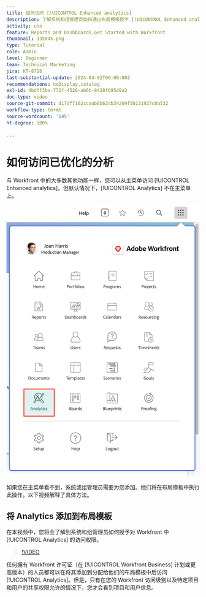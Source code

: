 ```yaml
---
title: 如何访问 [!UICONTROL Enhanced analytics]
description: 了解系统和组管理员如何通过布局模板授予 [!UICONTROL Enhanced analytics] 访问权限。
activity: use
feature: Reports and Dashboards,Get Started with Workfront
thumbnail: 335045.png
type: Tutorial
role: Admin
level: Beginner
team: Technical Marketing
jira: KT-8726
last-substantial-update: 2024-04-02T00:00:00Z
recommendations: noDisplay,catalog
exl-id: 4bdff3ba-772f-4526-ab6b-8428f695d9a2
doc-type: video
source-git-commit: d17df7162ccaab6b62db34209f50131927c0a532
workflow-type: tm+mt
source-wordcount: '145'
ht-degree: 100%

---
```



# 如何访问已优化的分析

与 Workfront 中的大多数其他功能一样，您可以从主菜单访问 [!UICONTROL Enhanced analytics]。但默认情况下，[!UICONTROL Analytics] 不在主菜单上。

![主菜单的图像 ](assets/analytics-on-main-menu.png)

如果您在主菜单看不到，系统或组管理员需要为您添加。他们将在布局模板中执行此操作。以下视频解释了具体方法。


## 将 Analytics 添加到布局模板

在本视频中，您将会了解到系统和组管理员如何授予对 Workfront 中 [!UICONTROL Analytics] 的访问权限。


>[!VIDEO](https://video.tv.adobe.com/v/335045/?quality=12&learn=on&enablevpops)

任何拥有 Workfront 许可证（在 [!UICONTROL Workfront Business] 计划或更高版本）的人员都可以在将其添加到分配给他们的布局模板中后访问 [!UICONTROL Analytics]。但是，只有在您的 Workfront 访问级别以及特定项目和用户的共享权限允许的情况下，您才会看到项目和用户信息。
